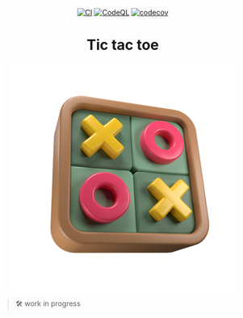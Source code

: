 <div align="center">

  [![CI](https://github.com/nandordudas/tictactoe/actions/workflows/ci.yml/badge.svg)](https://github.com/nandordudas/tictactoe/actions/workflows/ci.yml "CI workflow status")
  [![CodeQL](https://github.com/nandordudas/tictactoe/actions/workflows/github-code-scanning/codeql/badge.svg)](https://github.com/nandordudas/tictactoe/actions/workflows/github-code-scanning/codeql)
  [![codecov](https://codecov.io/gh/nandordudas/tictactoe/branch/main/graph/badge.svg?token=abiQYBZApC)](https://codecov.io/gh/nandordudas/tictactoe "Code coverage status")

  # Tic tac toe

  ![Alt text](../apps/docs/docs/public/logo.webp)

</div>

> :hammer_and_wrench: work in progress
